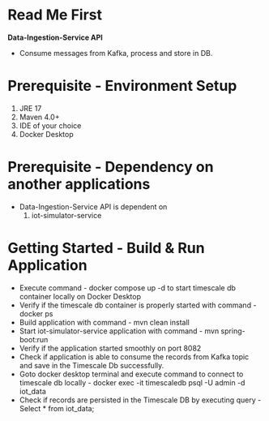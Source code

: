 # Read Me First

**Data-Ingestion-Service API**

* Consume messages from Kafka, process and store in DB.

# Prerequisite - Environment Setup
1. JRE 17
2. Maven 4.0+
3. IDE of your choice
4. Docker Desktop
# Prerequisite - Dependency on another applications
* Data-Ingestion-Service API is dependent on
    1. iot-simulator-service

# Getting Started - Build & Run Application
* Execute command - docker compose up -d to start timescale db container locally on Docker Desktop
* Verify if the timescale db container is properly started with command - docker ps
* Build application with command - mvn clean install
* Start iot-simulator-service application with command - mvn spring-boot:run
* Verify if the application started smoothly on port 8082
* Check if application is able to consume the records from Kafka topic and save in the Timescale Db successfully.
* Goto docker desktop terminal and execute command to connect to timescale db locally - docker exec -it timescaledb psql -U admin -d iot_data
* Check if records are persisted in the Timescale DB by executing query -Select * from iot_data;